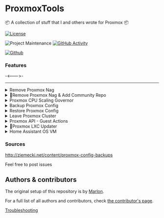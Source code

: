 # ProxmoxTools
📦 A collection of stuff that I and others wrote for Proxmox 📦


[![License][license-shield]](LICENSE.md)

![Project Maintenance][maintenance-shield]
[![GitHub Activity][commits-shield]][commits]

[![Github][github]][github]

<!-- 🎉 Release of ProxmoxTools 0.0.2 -->

### Features

-<--->-
<!-- also includes... -->

____________________________________________________________________________________________
</details>

<details>
<summary markdown="span"> Remove Proxmox Nag </summary>
 
<p align="center"><img src="https://avatars.githubusercontent.com/u/2678585?s=200&amp;v=4" alt="@home-assistant" width="100" height="100"/></p>
 
<h1 align="center" id="heading"> Remove Proxmox Nag | Tested 5.1-3 - 7.1-12 </h1>

To remove the Proxmox Nag, run the following in the Proxmox Shell

```yaml
bash -c "$(wget -qLO - https://raw.githubusercontent.com/marrobHD/proxmox-tools/master/ProxmoxNag.sh)"
```

____________________________________________________________________________________________
</details>

<details>
<summary markdown="span"> 🔸Remove Proxmox Nag & Add Community Repo </summary>
 
<p align="center"><img src="https://avatars.githubusercontent.com/u/2678585?s=200&amp;v=4" alt="@home-assistant" width="100" height="100"/></p>
 
<h1 align="center" id="heading"> Remove Proxmox Nag & Add Community Repo | Tested 5.1-3 - 7.1-12 </h1>

To remove the Proxmox Nag & add Community Repo, run the following in the Proxmox Shell

```yaml
bash -c "$(wget -qLO - https://raw.githubusercontent.com/marrobHD/proxmox-tools/master/proxmoxve_community.sh)"
```
 
____________________________________________________________________________________________
</details>

<details>
<summary markdown="span"> Proxmox CPU Scaling Governor </summary>
 
<p align="center"><img src="https://avatars.githubusercontent.com/u/2678585?s=200&amp;v=4" width="100" height="100"/></p>
 
<h1 align="center" id="heading"> Proxmox CPU Scaling Governor </h1>

CPU Scaling Governor enables the operating system to scale the CPU frequency up or down in order to save power or improve performance.


[Generic Scaling Governors](https://www.kernel.org/doc/html/latest/admin-guide/pm/cpufreq.html?#generic-scaling-governors)

Run the following in the Proxmox Shell.

```yaml
bash -c "$(wget -qLO - https://raw.githubusercontent.com/marrobHD/proxmox-tools/master/scaling-governor.sh)"
```

____________________________________________________________________________________________
</details>

<details>
<summary markdown="span"> Backup Proxmox Config </summary>
 
<p align="center"><img src="https://avatars.githubusercontent.com/u/2678585?s=200&amp;v=4" width="100" height="100"/></p>
 
<h1 align="center" id="heading"> Backup Proxmox Config Manual </h1>

To create a new Proxmox Node Config Backup, do the following in the Proxmox Shell

```yaml
* Download the [script](https://raw.githubusercontent.com/marrobHD/proxmox-tools/master/prox_config_backup.sh)  
```cd /root/; wget -qO- https://raw.githubusercontent.com/marrobHD/proxmox-tools/master/prox_config_backup.sh > prox_config_backup.sh```
* Set the permanent backups directory ```export BACKUP_DIR="/root/proxmox_backups/"```
* Create a proxmox_backups folder and make the script executable ```mkdir /root/proxmox_backups/; chmod +x ./prox_config_backup.sh```
* Shut down ALL VMs + LXC Containers if you want to go the save way. (Not required) ```service pve-manager stop```
* Run the script ```./prox_config_backup.sh```
```

____________________________________________________________________________________________

</details>

<details>
<summary markdown="span"> Restore Proxmox Config </summary>
 
<p align="center"><img src="https://avatars.githubusercontent.com/u/2678585?s=200&amp;v=4" alt="@proxmox" width="100" height="100"/></p>
 
<h1 align="center" id="heading"> Restore Proxmox Config </h1>

On machine, you end up with a GZipped file of about 1-10 MB with a name like "proxmox_backup_proxmoxhostname_2017-12-02.15.48.10.tar.gz".  
Depending upon how you schedule it and the size of your server, that could eventually become a space issue so don't  
forget to set up some kind of archive maintenance.

To restore, move the file back to proxmox with cp, scp, webmin, a thumb drive, whatever.  
I place it back into the /var/tmp directory from where it came. 

```
# Unpack the original backup
tar -zxvf proxmox_backup_proxmoxhostname_2017-12-02.15.48.10.tar.gz
# unpack the tared contents
tar -xvf proxmoxpve.2017-12-02.15.48.10.tar
tar -xvf proxmoxetc.2017-12-02.15.48.10.tar
tar -xvf proxmoxroot.2017-12-02.15.48.10.tar

# If the services are running, stop them:
for i in pve-cluster pvedaemon vz qemu-server; do systemctl stop $i ; done

# Copy the old content to the original directory:
cp -avr /var/tmp/var/tmp/etc/* /etc/
cp -avr /var/tmp/var/tmp/var/* /var/
cp -avr /var/tmp/var/tmp/root/* /root/


# And, finally, restart services:
for i in qemu-server vz pvedaemon pve-cluster; do systemctl start $i ; done
```

If nothing goes wrong, and you have separately restored the VM images using the default ProxMox process.  
You should be back where you started. But let's hope it never comes to that.

____________________________________________________________________________________________

</details>


<details>
<summary markdown="span"> Leave Proxmox Cluster </summary>
 
<p align="center"><img src="https://avatars.githubusercontent.com/u/2678585?s=200&amp;v=4" alt="@home-assistant" width="100" height="100"/></p>
 
<h1 align="center" id="heading"> Leave Proxmox Cluster </h1>

To leave a Proxmox-Cluster, run the following in the Proxmox Node shell, which should leave the cluster.

```yaml
bash -c "$(wget -qLO - https://raw.githubusercontent.com/marrobHD/proxmox-tools/master/leave-cluster.sh)"
```

____________________________________________________________________________________________ 

</details>


<details>
<summary markdown="span"> Proxmox API - Guest Actions </summary>
 
<p align="center"><img src="https://avatars.githubusercontent.com/u/2678585?s=200&amp;v=4" alt="@home-assistant" width="100" height="100"/></p>
 
<h1 align="center" id="heading"> Guest Actions </h1>

The Proxmox API scripts are located in the API folder.

```
/api/lxc: startlxc.sh, stoplxc.sh, shutdownlxc.sh, restartlxc.sh, suspendlxc.sh and resumelxc.sh
/api/vm: startvm.sh, stopvm.sh, shutdownvm.sh, restartvm.sh, resetvm.sh, suspendvm.sh and resumevm.sh
```

____________________________________________________________________________________________ 

</details>

<details>
<summary markdown="span"> 🔸Proxmox LXC Updater</summary>
 
<p align="center"><img src="https://external-content.duckduckgo.com/iu/?u=https%3A%2F%2Felpuig.xeill.net%2FMembers%2Fvcarceler%2Farticulos%2Fcontenedores-con-lxd-lxc%2Fcontainers.png&f=1&nofb=1" height="100"/></p>

<h1 align="center" id="heading">Proxmox LXC Updater </h1>

Update All LXC's Fast & Easy
 
Run the following in the Proxmox Shell.

```yaml
bash -c "$(wget -qLO - https://raw.githubusercontent.com/marrobHD/proxmox-tools/master/upgrade-lxcs.sh)"
```


____________________________________________________________________________________________ 

</details>


<details>
<summary markdown="span"> Home Assistant OS VM </summary>
 
<p align="center"><img src="https://avatars.githubusercontent.com/u/13844975?s=200&amp;v=4" alt="@home-assistant" width="100" height="100"/></p>
 
<h1 align="center" id="heading"> Home Assistant OS VM </h1>

To create a new Proxmox Home Assistant OS VM, run the following in the Proxmox Shell

```yaml
bash -c "$(wget -qLO - https://raw.githubusercontent.com/marrobHD/proxmox-tools/master/install-HAOS.sh)"
```
<h3 align="center" id="heading">⚡ Default Settings:  4GB RAM - 32GB Storage - 2vCPU ⚡</h3>
 
After the script completes, click on the VM, then on the **_Summary_** tab to find the VM IP.

**Home Assistant Interface - IP:8123**


____________________________________________________________________________________________ 

</details>


### Sources
http://ziemecki.net/content/proxmox-config-backups



Feel free to post issues

## Authors & contributors

The original setup of this repository is by [Marlon][TechHome].

For a full list of all authors and contributors,
check [the contributor's page][contributors].



[Troubleshooting]()

[commits-shield]: https://img.shields.io/github/commit-activity/y/marrobHD/proxmox-tools.svg?style=for-the-badge
[commits]: https://github.com/marrobHD/proxmox-tools/commits/master
[contributors]: https://github.com/marrobHD/proxmox-tools/graphs/contributors
[license-shield]: https://img.shields.io/github/license/marrobHD/proxmox-tools.svg?style=for-the-badge
[maintenance-shield]: https://img.shields.io/badge/maintainer-TechHome-blue.svg?style=for-the-badge
[TechHome]: https://github.com/marrobHD
[releases-shield]: https://img.shields.io/github/release/marrobHD/proxmox-tools.svg?style=for-the-badge
[releases]: https://github.com/marrobHD/proxmox-tools/releases
[contributors]: https://github.com/hassio-addons/addon-ssh/graphs/contributors
[license-shield]: https://img.shields.io/github/license/marrobHD/proxmox-tools.svg?style=for-the-badge
[maintenance-shield]: https://img.shields.io/badge/maintainer-Marlon-blue.svg?style=for-the-badge
[releases-shield]: https://img.shields.io/github/release/marrobHD/proxmox-tools.svg?style=for-the-badge
[releases]: https://github.com/marrobHD/proxmox-tools/releases
[github]: https://img.shields.io/github/followers/marrobHD.svg?style=social
